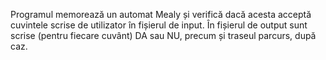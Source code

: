 Programul memorează un automat Mealy și verifică dacă acesta acceptă cuvintele scrise de utilizator în fișierul de input. În fișierul de output sunt scrise (pentru fiecare cuvânt) DA sau NU, precum și traseul parcurs, după caz.
